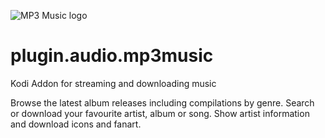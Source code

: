 ![MP3 Music logo](https://github.com/PhantomRaspberryBlower/repository.prb-entertainment-pack/blob/master/plugin.audio.mp3music/resources/icon.png)

plugin.audio.mp3music
======================

Kodi Addon for streaming and downloading music

Browse the latest album releases including compilations by genre. Search or download your favourite artist, album or song. Show artist information and download icons and fanart.
